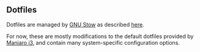 ## Dotfiles
Dotfiles are managed by [GNU Stow](https://www.gnu.org/software/stow/) as described [here](http://brandon.invergo.net/news/2012-05-26-using-gnu-stow-to-manage-your-dotfiles.html).

For now, these are mostly modifications to the default dotfiles provided by [Manjaro i3](https://manjaro.org/downloads/community/i3/), and contain many system-specific configuration options. 